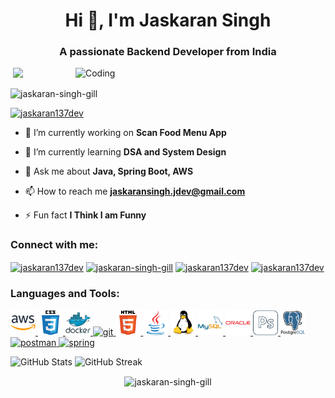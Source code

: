 <h1 align="center">Hi 👋, I'm Jaskaran Singh</h1>
<h3 align="center">A passionate Backend Developer from India</h3>
<img align="right" alt="Coding" width="400" src="https://cdn.dribbble.com/users/1162077/screenshots/3848914/programmer.gif">


&nbsp;![](https://komarev.com/ghpvc/?username=ashishps1&color=brightgreen)
<p align="left"> <img src="https://komarev.com/ghpvc/?username=jaskaran-singh-gill&label=Today%20Profile%20views&color=0e75b6&style=flat" alt="jaskaran-singh-gill" /> </p>

<p align="left"> <a href="https://www.linkedin.com/in/jaskaran-singh-gill/" target="blank"><img src="https://img.shields.io/twitter/follow/LinkedIn?logo=twitter&style=for-the-badge" alt="jaskaran137dev" /></a> </p>

- 🔭 I’m currently working on **Scan Food Menu App**

- 🌱 I’m currently learning **DSA and System Design**

- 💬 Ask me about **Java, Spring Boot, AWS**

- 📫 How to reach me **jaskaransingh.jdev@gmail.com**

- ⚡ Fun fact **I Think I am Funny**

<h3 align="left">Connect with me:</h3>
<p align="left">
<a href="https://twitter.com/jaskaran137dev" target="blank"><img align="center" src="https://raw.githubusercontent.com/rahuldkjain/github-profile-readme-generator/master/src/images/icons/Social/twitter.svg" alt="jaskaran137dev" height="30" width="40" /></a>
<a href="https://linkedin.com/in/jaskaran-singh-gill" target="blank"><img align="center" src="https://raw.githubusercontent.com/rahuldkjain/github-profile-readme-generator/master/src/images/icons/Social/linked-in-alt.svg" alt="jaskaran-singh-gill" height="30" width="40" /></a>
<a href="https://instagram.com/jaskaran137dev" target="blank"><img align="center" src="https://raw.githubusercontent.com/rahuldkjain/github-profile-readme-generator/master/src/images/icons/Social/instagram.svg" alt="jaskaran137dev" height="30" width="40" /></a>
<a href="https://www.leetcode.com/jaskaran137dev" target="blank"><img align="center" src="https://raw.githubusercontent.com/rahuldkjain/github-profile-readme-generator/master/src/images/icons/Social/leet-code.svg" alt="jaskaran137dev" height="30" width="40" /></a>
</p>

<h3 align="left">Languages and Tools:</h3>
<p align="left"> <a href="https://aws.amazon.com" target="_blank" rel="noreferrer"> <img src="https://raw.githubusercontent.com/devicons/devicon/master/icons/amazonwebservices/amazonwebservices-original-wordmark.svg" alt="aws" width="40" height="40"/> </a> <a href="https://www.w3schools.com/css/" target="_blank" rel="noreferrer"> <img src="https://raw.githubusercontent.com/devicons/devicon/master/icons/css3/css3-original-wordmark.svg" alt="css3" width="40" height="40"/> </a> <a href="https://www.docker.com/" target="_blank" rel="noreferrer"> <img src="https://raw.githubusercontent.com/devicons/devicon/master/icons/docker/docker-original-wordmark.svg" alt="docker" width="40" height="40"/> </a> <a href="https://git-scm.com/" target="_blank" rel="noreferrer"> <img src="https://www.vectorlogo.zone/logos/git-scm/git-scm-icon.svg" alt="git" width="40" height="40"/> </a> <a href="https://www.w3.org/html/" target="_blank" rel="noreferrer"> <img src="https://raw.githubusercontent.com/devicons/devicon/master/icons/html5/html5-original-wordmark.svg" alt="html5" width="40" height="40"/> </a> <a href="https://www.java.com" target="_blank" rel="noreferrer"> <img src="https://raw.githubusercontent.com/devicons/devicon/master/icons/java/java-original.svg" alt="java" width="40" height="40"/> </a> <a href="https://www.linux.org/" target="_blank" rel="noreferrer"> <img src="https://raw.githubusercontent.com/devicons/devicon/master/icons/linux/linux-original.svg" alt="linux" width="40" height="40"/> </a> <a href="https://www.mysql.com/" target="_blank" rel="noreferrer"> <img src="https://raw.githubusercontent.com/devicons/devicon/master/icons/mysql/mysql-original-wordmark.svg" alt="mysql" width="40" height="40"/> </a> <a href="https://www.oracle.com/" target="_blank" rel="noreferrer"> <img src="https://raw.githubusercontent.com/devicons/devicon/master/icons/oracle/oracle-original.svg" alt="oracle" width="40" height="40"/> </a> <a href="https://www.photoshop.com/en" target="_blank" rel="noreferrer"> <img src="https://raw.githubusercontent.com/devicons/devicon/master/icons/photoshop/photoshop-line.svg" alt="photoshop" width="40" height="40"/> </a> <a href="https://www.postgresql.org" target="_blank" rel="noreferrer"> <img src="https://raw.githubusercontent.com/devicons/devicon/master/icons/postgresql/postgresql-original-wordmark.svg" alt="postgresql" width="40" height="40"/> </a> <a href="https://postman.com" target="_blank" rel="noreferrer"> <img src="https://www.vectorlogo.zone/logos/getpostman/getpostman-icon.svg" alt="postman" width="40" height="40"/> </a> <a href="https://spring.io/" target="_blank" rel="noreferrer"> <img src="https://www.vectorlogo.zone/logos/springio/springio-icon.svg" alt="spring" width="40" height="40"/> </a> </p>

<div style="display:inline;" align="center">
  <img src="https://github-readme-stats.vercel.app/api?username=jaskaran-singh-gill&show_icons=true&locale=en" alt="GitHub Stats" />
  <img src="https://github-readme-streak-stats.herokuapp.com/?user=jaskaran-singh-gill" alt="GitHub Streak" />
</p>



<p>  <img align="center" src="https://github-readme-stats.vercel.app/api/top-langs?username=jaskaran-singh-gill&show_icons=true&locale=en&layout=compact" alt="jaskaran-singh-gill" /></p>
